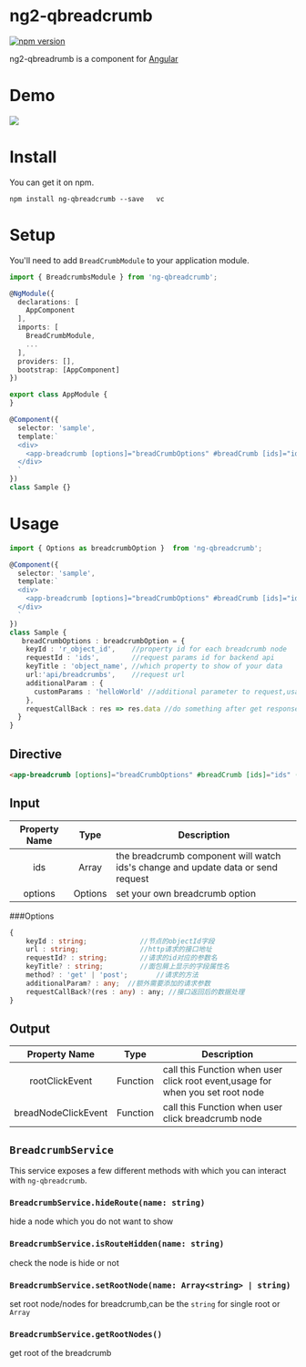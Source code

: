 # ng2-qbreadcrumb
[![npm version](https://badge.fury.io/js/ng2-breadcrumbs.svg)](https://badge.fury.io/js/ng2-breadcrumbs)

ng2-qbreadrumb is a component for [Angular](https://angular.io/) 

# Demo

![](http://7xpyje.com1.z0.glb.clouddn.com/QQ20180328-111402-HD.gif)


# Install
You can get it on npm.
```shell
npm install ng-qbreadcrumb --save   vc 
```

# Setup

You'll need to add `BreadCrumbModule` to your application module.

```typescript
import { BreadcrumbsModule } from 'ng-qbreadcrumb';

@NgModule({
  declarations: [
    AppComponent
  ],
  imports: [
    BreadCrumbModule,
    ...
  ],
  providers: [],
  bootstrap: [AppComponent]
})

export class AppModule {
}
```

```typescript
@Component({
  selector: 'sample',
  template:`
  <div>
    <app-breadcrumb [options]="breadCrumbOptions" #breadCrumb [ids]="ids" (rootClickEvent)="rootClickEvent($event)" (breadNodeClickEvent)="clickBreadcrumb($event)"></app-breadcrumb>
  </div>
  `
})
class Sample {}
```

# Usage
```typescript
import { Options as breadcrumbOption }  from 'ng-qbreadcrumb';

@Component({
  selector: 'sample',
  template:`
  <div>
    <app-breadcrumb [options]="breadCrumbOptions" #breadCrumb [ids]="ids" (rootClickEvent)="rootClickEvent($event)" (breadNodeClickEvent)="clickBreadcrumb($event)"></app-breadcrumb>
  </div>
  `
})
class Sample {
   breadCrumbOptions : breadcrumbOption = {
    keyId : 'r_object_id',    //property id for each breadcrumb node
    requestId : 'ids',        //request params id for backend api
    keyTitle : 'object_name', //which property to show of your data
    url:'api/breadcrumbs',    //request url
    additionalParam : {        
      customParams : 'helloWorld' //additional parameter to request,usage for user info
    },
    requestCallBack : res => res.data //do something after get response,should return the breadcrumb data,default is : res => res 
  }  
}
```

## Directive
```html
<app-breadcrumb [options]="breadCrumbOptions" #breadCrumb [ids]="ids" (rootClickEvent)="rootClickEvent($event)" (breadNodeClickEvent)="clickBreadcrumb($event)"></app-breadcrumb>
```

## Input
| Property Name |      Type      |  Description |
| :-------------: |:-------------:| -----|
| ids | Array<any> | the breadcrumb component will watch ids's change and update data or send request |
| options | Options | set your own breadcrumb option |

###Options
```typescript
{  
    keyId : string;             //节点的objectId字段
    url : string;               //http请求的接口地址
    requestId? : string;        //请求的id对应的参数名
    keyTitle? : string;         //面包屑上显示的字段属性名
    method? : 'get' | 'post';       //请求的方法
    additionalParam? : any;  //额外需要添加的请求参数
    requestCallBack?(res : any) : any; //接口返回后的数据处理
}
```

## Output
| Property Name |      Type      |  Description |
| :-------------: |:-------------:| -----|
| rootClickEvent | Function | call this Function when user click root event,usage for when you set root node |
| breadNodeClickEvent | Function | call this Function when user click breadcrumb node |


## `BreadcrumbService`
This service exposes a few different methods with which you can interact with `ng-qbreadcrumb`.

### `BreadcrumbService.hideRoute(name: string)`
hide a node which you do not want to show 

### `BreadcrumbService.isRouteHidden(name: string)`
check the node is hide or not 

### `BreadcrumbService.setRootNode(name: Array<string> | string)`
set root node/nodes for breadcrumb,can be the `string` for single root or `Array`

### `BreadcrumbService.getRootNodes()`
get root of the breadcrumb

